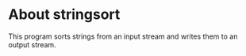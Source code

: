 # About stringsort
This program sorts strings from an input stream and writes them to an output stream. 

